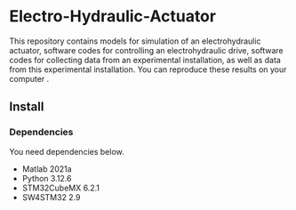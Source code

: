 # Electro-Hydraulic-Actuator
This repository contains models for simulation of an electrohydraulic actuator, software codes for controlling an electrohydraulic drive, software codes for collecting data from an experimental installation, as well as data from this experimental installation.
You can reproduce these results on your computer .

## Install
### Dependencies
You need dependencies below.
* Matlab 2021a
* Python 3.12.6 
* STM32CubeMX 6.2.1
* SW4STM32 2.9
